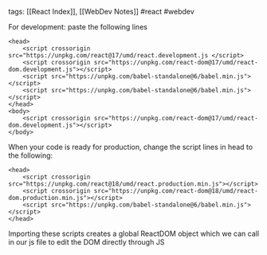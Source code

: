 tags: [[React Index]], [[WebDev Notes]] #react #webdev

For development: paste the following lines
```
<head>
	<script crossorigin src="https://unpkg.com/react@17/umd/react.development.js </script>
	<script crossorigin src="https://unpkg.com/react-dom@17/umd/react-dom.development.js"></script>
	<script src="https://unpkg.com/babel-standalone@6/babel.min.js"></script>
	<script src="https://unpkg.com/babel-standalone@6/babel.min.js"></script>
</head>
<body>
	<script crossorigin src="https://unpkg.com/react-dom@17/umd/react-dom.development.js"></script>
</body>
```

When your code is ready for production, change the script lines in head to the following:
```
<head>
	<script crossorigin src="https://unpkg.com/react@18/umd/react.production.min.js"></script>
	<script crossorigin src="https://unpkg.com/react-dom@18/umd/react-dom.production.min.js"></script>
	<script src="https://unpkg.com/babel-standalone@6/babel.min.js"></script>
</head>
```

Importing these scripts creates a global ReactDOM object which we can call in our js file to edit the DOM directly through JS